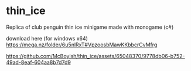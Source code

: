 # thin_ice
Replica of club penguin thin ice minigame made with monogame (c#)

download here (for windows x64) https://mega.nz/folder/6u5nlRxT#VpzoosbMawKKbbcrCvMfrg


https://github.com/McBoyish/thin_ice/assets/65048370/9778db06-b752-49ad-8eaf-604aa8b7d7d9

